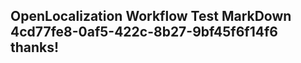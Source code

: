 <properties
ms.topic="hero-topic"
ms.test1="hero-topic"
ms.test2="test"/>

## OpenLocalization Workflow Test MarkDown 4cd77fe8-0af5-422c-8b27-9bf45f6f14f6 thanks!
